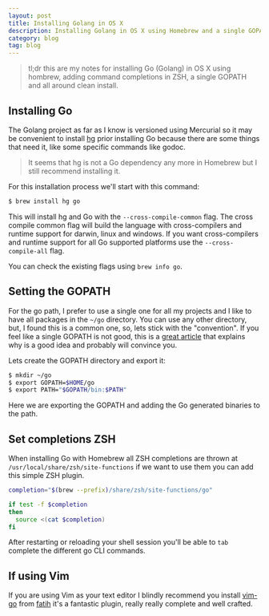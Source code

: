 ```yaml
---
layout: post
title: Installing Golang in OS X
description: Installing Golang in OS X using Homebrew and a single GOPATH
category: blog
tag: blog
---
```


> tl;dr this are my notes for installing Go (Golang) in OS X using hombrew,
adding command completions in ZSH, a single GOPATH and all around clean install.

## Installing Go

The Golang project as far as I know is versioned using Mercurial so it may be
convenient to install [hg](http://mercurial.selenic.com/) prior installing Go
because there are some things that need it, like some specific commands like
godoc.

> It seems that hg is not a Go dependency any more in Homebrew but I still
> recommend installing it.

For this installation process we'll start with this command:

```bash
$ brew install hg go
```

This will install hg and Go with the `--cross-compile-common` flag. The cross
compile common flag will build the language with cross-compilers and runtime
support for darwin, linux and windows. If you want cross-compilers and runtime
support for all Go supported platforms use the `--cross-compile-all` flag.

You can check the existing flags using `brew info go`.

## Setting the GOPATH

For the go path, I prefer to use a single one for all my projects and I like to
have all packages in the `~/go` directory. You can use any other directory, but,
I found this is a common one, so, lets stick with the "convention". If you feel
like a single GOPATH is not good, this is a [great article][article] that
explains why is a good idea and probably will convince you.

Lets create the GOPATH directory and export it:

```bash
$ mkdir ~/go
$ export GOPATH=$HOME/go
$ export PATH="$GOPATH/bin:$PATH"
```

Here we are exporting the GOPATH and adding the Go generated binaries to the
path.

## Set completions ZSH

When installing Go with Homebrew all ZSH completions are thrown at
`/usr/local/share/zsh/site-functions` if we want to use them you can add this
simple ZSH plugin.

```bash
completion="$(brew --prefix)/share/zsh/site-functions/go"

if test -f $completion
then
  source <(cat $completion)
fi
```

After restarting or reloading your shell session you'll be able to `tab`
complete the different go CLI commands.

## If using Vim

If you are using Vim as your text editor I blindly recommend you install
[vim-go](https://github.com/fatih/vim-go) from [fatih](https://github.com/fatih)
it's a fantastic plugin, really really complete and well crafted.

[article]: http://arslan.io/ten-useful-techniques-in-go
